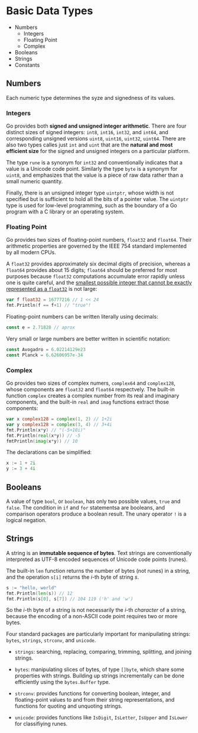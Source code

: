 # Basic Data Types

* Numbers
  * Integers
  * Floating Point
  * Complex
* Booleans
* Strings
* Constants

## Numbers

Each numeric type determines the syze and signedness of its values.

### Integers

Go provides both **signed and unsigned integer arithmetic**. There are four distinct sizes of signed integers: `int8`, `int16`, `int32`, and `int64`, and corresponding unsigned versions `uint8`, `uint16`, `uint32`, `uint64`. There are also two types calles just `int` and `uint` that are the **natural and most efficient size** for the signed and unsigned integers on a particular platform.

The type `rune` is a synonym for `int32` and conventionally indicates that a value is a Unicode code point. Similarly the type `byte` is a synonym for `uint8`, and emphasizes that the value is a piece of raw data rather than a small numeric quantity.

Finally, there is an unsigned integer type `uintptr`, whose width is not specified but is sufficient to hold all the bits of a pointer value. The `uintptr` type is used for low-level programming, such as the boundary of a Go program with a C library or an operating system.

### Floating Point

Go provides two sizes of floating-point numbers, `float32` and `float64`. Their arithmetic properties are governed by the IEEE 754 standard implemented by all modern CPUs.

A `float32` provides approximately six decimal digits of precision, whereas a `float64` provides about 15 digits; `float64` should be preferred for most purposes because `float32` computations accumulate error rapidly unless one is quite careful, and the [smallest possible integer that cannot be exactly represented as a `float32`](https://stackoverflow.com/a/49758066/9248356) is not large:

```go
var f float32 = 16777216 // 1 << 24
fmt.Println(f == f+1) // "true"!
```

Floating-point numbers can be written literally using decimals:

```go
const e = 2.71828 // aprox
```

Very small or large numbers are better written in scientific notation:

```go
const Avogadro = 6.02214129e23
const Planck = 6.62606957e-34
```

### Complex

Go provides two sizes of complex numers, `complex64` and `complex128`, whose components are `float32` and `float64` respectvely. The built-in function `complex` creates a complex number from its real and imaginary components, and the built-in `real` and `imag` functions extract those components:

```go
var x complex128 = complex(1, 2) // 1+2i
var y complex128 = complex(3, 4) // 3+4i
fmt.Println(x*y) // "(-5+10i)"
fmt.Println(real(x*y)) // -5
fmtPrintln(imag(x*y)) // 10
```

The declarations can be simplified:

```go
x := 1 + 2i
y := 3 + 4i
```

## Booleans

A value of type `bool`, or `boolean`, has only two possible values, `true` and `false`. The condition in `if` and `for` statementsa are booleans, and comparison operators produce a boolean result. The unary operator `!` is a logical negation.

## Strings

A string is an **immutable sequence of bytes**. Text strings are conventionally interpreted as UTF-8 encoded sequences of Unicode code points (runes).

The built-in `len` function returns the number of bytes (not runes) in a string, and the operation `s[i]` returns the *i*-th byte of string *s*.

```go
s := "hello, world"
fmt.Println(len(s)) // 12
fmt.Println(s[0], s[7]) // 104 119 ('h' and 'w')
```

So the *i*-th byte of a string is not necessarily the *i*-th *character* of a string, because the encoding of a non-ASCII code point requires two or more bytes.

Four standard packages are particularly important for manipuilating strings: `bytes`, `strings`, `strconv`, and `unicode`.

* `strings`: searching, replacing, comparing, trimming, splitting, and joining strings.

* `bytes`: manipulating slices of bytes, of type `[]byte`, which share some properties with strings. Building up strings incrementally can be done efficiently using the `bytes.Buffer` type.

* `strconv`: provides functions for converting boolean, integer, and floating-point values to and from their string representations, and functions for quoting and unquoting strings.

* `unicode`: provides functions like `IsDigit`, `IsLetter`, `IsUpper` and `IsLower` for classifiying runes.
